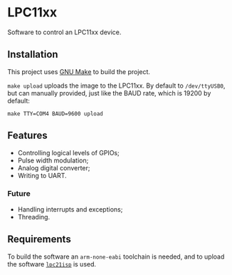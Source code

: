 # LPC11xx

Software to control an LPC11xx device.

## Installation

This project uses [GNU Make](https://www.gnu.org/software/make/) to build the project.

`make upload` uploads the image to the LPC11xx. By default to `/dev/ttyUSB0`, but can manually provided, just like the BAUD rate, which is 19200 by default:

    make TTY=COM4 BAUD=9600 upload


## Features

- Controlling logical levels of GPIOs;
- Pulse width modulation;
- Analog digital converter;
- Writing to UART.

### Future

- Handling interrupts and exceptions;
- Threading.


## Requirements

To build the software an `arm-none-eabi` toolchain is needed, and to upload the software [`lpc21isp`](http://sourceforge.net/projects/lpc21isp/) is used.
